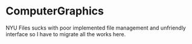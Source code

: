 # ComputerGraphics
NYU Files sucks with poor implemented file management and unfriendly interface so I have to migrate all the works here.

